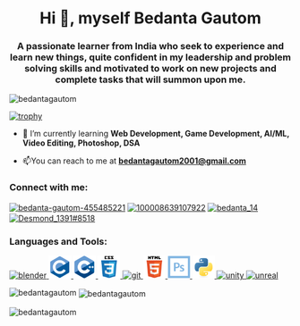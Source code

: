 <h1 align="center">Hi 👋, myself Bedanta Gautom</h1>
<h3 align="center">A passionate learner from India who seek to experience and learn new things, quite confident in my leadership and problem solving skills and motivated to work on new projects and complete tasks that will summon upon me.</h3>

<p align="left"> <img src="https://komarev.com/ghpvc/?username=bedantagautom&label=Profile%20views&color=0e75b6&style=flat" alt="bedantagautom" /> </p>

<!-- <p align="left"> <a href="https://github.com/ryo-ma/github-profile-trophy"><img src="https://github-profile-trophy.vercel.app/?username=bedantagautom" alt="bedantagautom" /></a> </p> -->

[![trophy](https://github-profile-trophy.vercel.app/bedantagautomryo-ma)](https://github.com/ryo-ma/github-profile-trophy)

- 🌱 I’m currently learning **Web Development, Game Development, AI/ML, Video Editing, Photoshop, DSA**

- 📫You can reach to me at **bedantagautom2001@gmail.com**

<h3 align="left">Connect with me:</h3>
<p align="left">
<a href="https://linkedin.com/in/bedanta-gautom-455485221" target="blank"><img align="center" src="https://raw.githubusercontent.com/rahuldkjain/github-profile-readme-generator/master/src/images/icons/Social/linked-in-alt.svg" alt="bedanta-gautom-455485221" height="30" width="40" /></a>
<a href="https://fb.com/100008639107922" target="blank"><img align="center" src="https://raw.githubusercontent.com/rahuldkjain/github-profile-readme-generator/master/src/images/icons/Social/facebook.svg" alt="100008639107922" height="30" width="40" /></a>
<a href="https://instagram.com/bedanta_14" target="blank"><img align="center" src="https://raw.githubusercontent.com/rahuldkjain/github-profile-readme-generator/master/src/images/icons/Social/instagram.svg" alt="bedanta_14" height="30" width="40" /></a>
<a href="https://discord.gg/Desmond_1391#8518" target="blank"><img align="center" src="https://raw.githubusercontent.com/rahuldkjain/github-profile-readme-generator/master/src/images/icons/Social/discord.svg" alt="Desmond_1391#8518" height="30" width="40" /></a>
</p>

<h3 align="left">Languages and Tools:</h3>
<p align="left"> <a href="https://www.blender.org/" target="_blank"> <img src="https://download.blender.org/branding/community/blender_community_badge_white.svg" alt="blender" width="40" height="40"/> </a> <a href="https://www.cprogramming.com/" target="_blank"> <img src="https://raw.githubusercontent.com/devicons/devicon/master/icons/c/c-original.svg" alt="c" width="40" height="40"/> </a> <a href="https://www.w3schools.com/cpp/" target="_blank"> <img src="https://raw.githubusercontent.com/devicons/devicon/master/icons/cplusplus/cplusplus-original.svg" alt="cplusplus" width="40" height="40"/> </a> <a href="https://www.w3schools.com/css/" target="_blank"> <img src="https://raw.githubusercontent.com/devicons/devicon/master/icons/css3/css3-original-wordmark.svg" alt="css3" width="40" height="40"/> </a> <a href="https://git-scm.com/" target="_blank"> <img src="https://www.vectorlogo.zone/logos/git-scm/git-scm-icon.svg" alt="git" width="40" height="40"/> </a> <a href="https://www.w3.org/html/" target="_blank"> <img src="https://raw.githubusercontent.com/devicons/devicon/master/icons/html5/html5-original-wordmark.svg" alt="html5" width="40" height="40"/> </a> <a href="https://www.photoshop.com/en" target="_blank"> <img src="https://raw.githubusercontent.com/devicons/devicon/master/icons/photoshop/photoshop-line.svg" alt="photoshop" width="40" height="40"/> </a> <a href="https://www.python.org" target="_blank"> <img src="https://raw.githubusercontent.com/devicons/devicon/master/icons/python/python-original.svg" alt="python" width="40" height="40"/> </a> <a href="https://unity.com/" target="_blank"> <img src="https://www.vectorlogo.zone/logos/unity3d/unity3d-icon.svg" alt="unity" width="40" height="40"/> </a> <a href="https://unrealengine.com/" target="_blank"> <img src="https://raw.githubusercontent.com/kenangundogan/fontisto/036b7eca71aab1bef8e6a0518f7329f13ed62f6b/icons/svg/brand/unreal-engine.svg" alt="unreal" width="40" height="40"/> </a> </p>

<p><img align="left" src="https://github-readme-stats.vercel.app/api/top-langs?username=bedantagautom&show_icons=true&locale=en&layout=compact" alt="bedantagautom" /></p>

<p>&nbsp;<img align="center" src="https://github-readme-stats.vercel.app/api?username=bedantagautom&show_icons=true&locale=en" alt="bedantagautom" /></p>

<p><img align="center" src="https://github-readme-streak-stats.herokuapp.com/?user=bedantagautom&" alt="bedantagautom" /></p>
